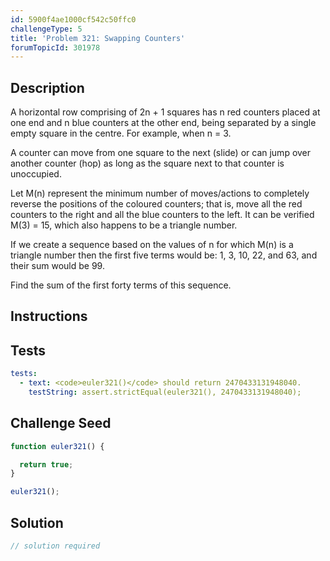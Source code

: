 ```yaml
---
id: 5900f4ae1000cf542c50ffc0
challengeType: 5
title: 'Problem 321: Swapping Counters'
forumTopicId: 301978
---
```


## Description
<section id='description'>
A horizontal row comprising of 2n + 1 squares has n red counters placed at one end and n blue counters at the other end, being separated by a single empty square in the centre. For example, when n = 3.



A counter can move from one square to the next (slide) or can jump over another counter (hop) as long as the square next to that counter is unoccupied.



Let M(n) represent the minimum number of moves/actions to completely reverse the positions of the coloured counters; that is, move all the red counters to the right and all the blue counters to the left.
It can be verified M(3) = 15, which also happens to be a triangle number.

If we create a sequence based on the values of n for which M(n) is a triangle number then the first five terms would be:
1, 3, 10, 22, and 63, and their sum would be 99.

Find the sum of the first forty terms of this sequence.
</section>

## Instructions
<section id='instructions'>

</section>

## Tests
<section id='tests'>

```yml
tests:
  - text: <code>euler321()</code> should return 2470433131948040.
    testString: assert.strictEqual(euler321(), 2470433131948040);

```

</section>

## Challenge Seed
<section id='challengeSeed'>

<div id='js-seed'>

```js
function euler321() {

  return true;
}

euler321();
```

</div>



</section>

## Solution
<section id='solution'>

```js
// solution required
```

</section>
